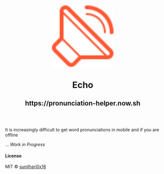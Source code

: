 <p align="center">
  <img src="./src/appicon.svg" height="200px"/>
  <h1><center>Echo</center></h1>
  <h2><a><center>https://pronunciation-helper.now.sh</center></a></h2>
  <br><br>
</p>

It is increasingly difficult to get word pronunciations in mobile and if you are offline

... _Work in Progress_
#### License

MIT © [sunilhari0x16](https://github.com/sunilhari0x16)
